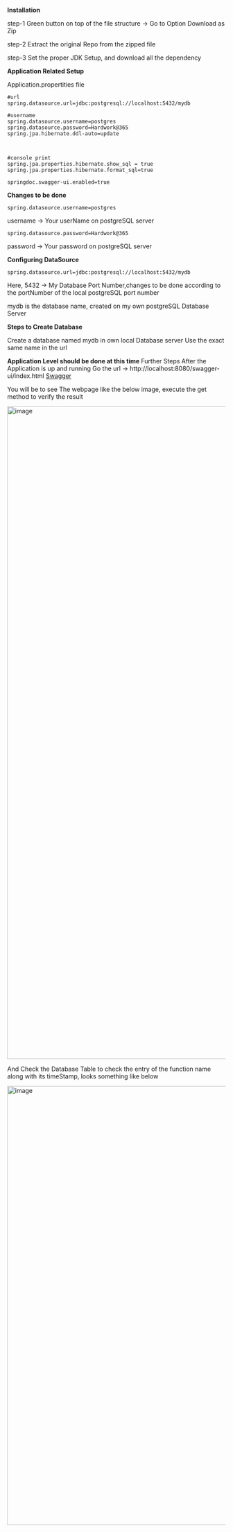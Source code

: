 **Installation**

step-1 
Green button on top of the file structure -> Go to Option Download as Zip

step-2
Extract the original Repo from the zipped file

step-3
Set the proper JDK Setup, and download all the dependency





**Application Related Setup**

Application.propertities file
```
#url
spring.datasource.url=jdbc:postgresql://localhost:5432/mydb

#username
spring.datasource.username=postgres
spring.datasource.password=Hardwork@365
spring.jpa.hibernate.ddl-auto=update



#console print
spring.jpa.properties.hibernate.show_sql = true
spring.jpa.properties.hibernate.format_sql=true

springdoc.swagger-ui.enabled=true
```
**Changes to be done**

`spring.datasource.username=postgres`

username -> Your userName on postgreSQL server

`spring.datasource.password=Hardwork@365`

password -> Your password on postgreSQL server


**Configuring DataSource**

`spring.datasource.url=jdbc:postgresql://localhost:5432/mydb`

Here, 5432 -> My Database Port Number,changes to be done according to the portNumber of the local postgreSQL port number


mydb is the database name, created on my own postgreSQL Database Server

**Steps to Create Database**

Create a database named mydb in own local Database server
Use the exact same name in the url



**Application Level should be done at this time**
Further Steps
After the Application is up and running 
Go the url -> http://localhost:8080/swagger-ui/index.html
[Swagger](http://localhost:8080/swagger-ui/index.html)

You will be to see The webpage like the below image, execute the get method to verify the result

<img width="1506" alt="image" src="https://github.com/RAHULBARIK/rate-limiter/assets/49528465/f83fef8e-d484-445e-a330-9061c974a35d">

And Check the Database Table to check the entry of the function name along with its timeStamp, looks something like below

<img width="1013" alt="image" src="https://github.com/RAHULBARIK/rate-limiter/assets/49528465/c46b3305-33cb-4ca6-80b5-632a729d2608">






